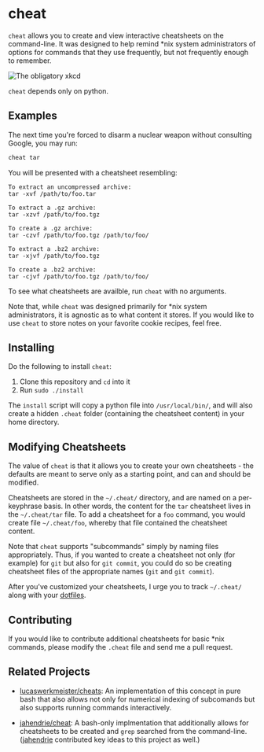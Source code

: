cheat
=====
`cheat` allows you to create and view interactive cheatsheets on the
command-line. It was designed to help remind \*nix system administrators of
options for commands that they use frequently, but not frequently enough to
remember.

![The obligatory xkcd](http://imgs.xkcd.com/comics/tar.png 'The obligatory xkcd')

`cheat` depends only on python.


Examples
--------
The next time you're forced to disarm a nuclear weapon without consulting
Google, you may run:

```sh
cheat tar
```

You will be presented with a cheatsheet resembling:

```text
To extract an uncompressed archive: 
tar -xvf /path/to/foo.tar

To extract a .gz archive:
tar -xzvf /path/to/foo.tgz

To create a .gz archive:
tar -czvf /path/to/foo.tgz /path/to/foo/

To extract a .bz2 archive:
tar -xjvf /path/to/foo.tgz

To create a .bz2 archive:
tar -cjvf /path/to/foo.tgz /path/to/foo/
```

To see what cheatsheets are availble, run `cheat` with no arguments.

Note that, while `cheat` was designed primarily for *nix system administrators,
it is agnostic as to what content it stores. If you would like to use `cheat`
to store notes on your favorite cookie recipes, feel free.


Installing
----------
Do the following to install `cheat`:

1. Clone this repository and `cd` into it
2. Run `sudo ./install`

The `install` script will copy a python file into `/usr/local/bin/`, and will
also create a hidden `.cheat` folder (containing the cheatsheet content) in
your home directory.


Modifying Cheatsheets
---------------------
The value of `cheat` is that it allows you to create your own cheatsheets - the
defaults are meant to serve only as a starting point, and can and should be
modified.

Cheatsheets are stored in the `~/.cheat/` directory, and are named on a
per-keyphrase basis. In other words, the content for the `tar` cheatsheet lives
in the `~/.cheat/tar` file. To add a cheatsheet for a `foo` command, you would
create file `~/.cheat/foo`, whereby that file contained the cheatsheet content.

Note that `cheat` supports "subcommands" simply by naming files appropriately.
Thus, if you wanted to create a cheatsheet not only (for example) for `git` but
also for `git commit`, you could do so be creating cheatsheet files of the
appropriate names (`git` and `git commit`).

After you've customized your cheatsheets, I urge you to track `~/.cheat/` along
with your [dotfiles][].


Contributing
------------
If you would like to contribute additional cheatsheets for basic \*nix
commands, please modify the `.cheat` file and send me a pull request.


Related Projects
----------------
- [lucaswerkmeister/cheats][1]: An implementation of this concept in pure bash
  that also allows not only for numerical indexing of subcomands but also
  supports running commands interactively.

- [jahendrie/cheat][2]: A bash-only implmentation that additionally allows for
  cheatsheets to be created and `grep` searched from the command-line.
  ([jahendrie][] contributed key ideas to this project as well.)


[dotfiles]:  http://dotfiles.github.io/
[jahendrie]: https://github.com/jahendrie
[1]:         https://github.com/lucaswerkmeister/cheats   
[2]:         https://github.com/jahendrie/cheat
